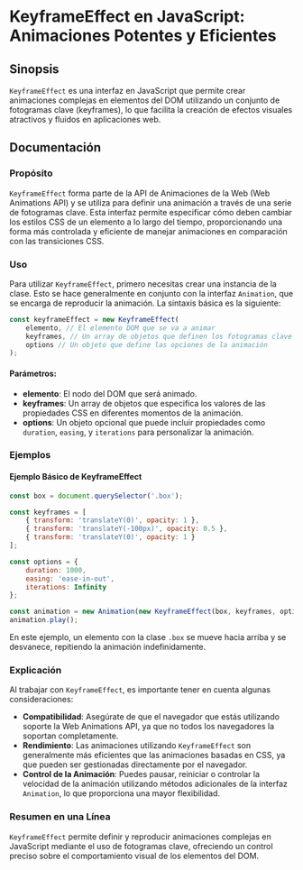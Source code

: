 <!--
Meta Description: # KeyframeEffect en JavaScript: Animaciones Potentes y Eficientes ## Sinopsis `KeyframeEffect` es una interfaz en JavaScript que permite crear animaci...
Meta Keywords: que, keyframeeffect, animación, animaciones, una
-->

# KeyframeEffect en JavaScript: Animaciones Potentes y Eficientes

## Sinopsis
`KeyframeEffect` es una interfaz en JavaScript que permite crear animaciones complejas en elementos del DOM utilizando un conjunto de fotogramas clave (keyframes), lo que facilita la creación de efectos visuales atractivos y fluidos en aplicaciones web.

## Documentación
### Propósito
`KeyframeEffect` forma parte de la API de Animaciones de la Web (Web Animations API) y se utiliza para definir una animación a través de una serie de fotogramas clave. Esta interfaz permite especificar cómo deben cambiar los estilos CSS de un elemento a lo largo del tiempo, proporcionando una forma más controlada y eficiente de manejar animaciones en comparación con las transiciones CSS.

### Uso
Para utilizar `KeyframeEffect`, primero necesitas crear una instancia de la clase. Esto se hace generalmente en conjunto con la interfaz `Animation`, que se encarga de reproducir la animación. La sintaxis básica es la siguiente:

```javascript
const keyframeEffect = new KeyframeEffect(
    elemento, // El elemento DOM que se va a animar
    keyframes, // Un array de objetos que definen los fotogramas clave
    options // Un objeto que define las opciones de la animación
);
```

#### Parámetros:
- **elemento**: El nodo del DOM que será animado.
- **keyframes**: Un array de objetos que especifica los valores de las propiedades CSS en diferentes momentos de la animación.
- **options**: Un objeto opcional que puede incluir propiedades como `duration`, `easing`, y `iterations` para personalizar la animación.

### Ejemplos
#### Ejemplo Básico de KeyframeEffect

```javascript
const box = document.querySelector('.box');

const keyframes = [
    { transform: 'translateY(0)', opacity: 1 },
    { transform: 'translateY(-100px)', opacity: 0.5 },
    { transform: 'translateY(0)', opacity: 1 }
];

const options = {
    duration: 1000,
    easing: 'ease-in-out',
    iterations: Infinity
};

const animation = new Animation(new KeyframeEffect(box, keyframes, options));
animation.play();
```

En este ejemplo, un elemento con la clase `.box` se mueve hacia arriba y se desvanece, repitiendo la animación indefinidamente.

### Explicación
Al trabajar con `KeyframeEffect`, es importante tener en cuenta algunas consideraciones:

- **Compatibilidad**: Asegúrate de que el navegador que estás utilizando soporte la Web Animations API, ya que no todos los navegadores la soportan completamente.
- **Rendimiento**: Las animaciones utilizando `KeyframeEffect` son generalmente más eficientes que las animaciones basadas en CSS, ya que pueden ser gestionadas directamente por el navegador.
- **Control de la Animación**: Puedes pausar, reiniciar o controlar la velocidad de la animación utilizando métodos adicionales de la interfaz `Animation`, lo que proporciona una mayor flexibilidad.

### Resumen en una Línea
`KeyframeEffect` permite definir y reproducir animaciones complejas en JavaScript mediante el uso de fotogramas clave, ofreciendo un control preciso sobre el comportamiento visual de los elementos del DOM.